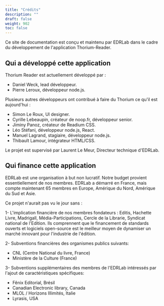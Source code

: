 ```yaml
---
title: "Crédits"
description: ""
draft: false
weight: 902
toc: false
---
```


Ce site de documentation est conçu et maintenu par EDRLab dans le cadre du développement de l'application Thorium-Reader.

  <h2>Qui a développé cette application</h2>

  <p>Thorium Reader est actuellement développé par :</p>

  <ul class="nobullet">
    <li>Daniel Weck, lead développeur.</li>
    <li>Pierre Leroux, développeur node.js.</li>
  </ul>

  <p>
    Plusieurs autres développeurs ont contribué à faire du Thorium ce qu'il
    est aujourd'hui :
  </p>

  <ul class="nobullet">
    <li>Simon Le Roux, UI designer.</li>
    <li>Cyrille Lebeaupin, créateur de noop.fr, développeur senior.</li>
    <li>Jiminy Panoz, créateur de Readium CSS.</li>
    <li>Léo Stéfani, développeur node.js, React.</li>
    <li>Manuel Lagrand, stagiaire, développeur node.js.</li>
    <li>Thibault Lamour, intégrateur HTML/CSS.</li>
  </ul>

  <p>Le projet est supervisé par Laurent Le Meur, Directeur technique d'EDRLab.</p>

  <h2>Qui finance cette application</h2>

  <p>
    EDRLab est une organisation à but non lucratif. Notre budget provient
    essentiellement de nos membres. EDRLab a démarré en France, mais compte
    maintenant 65 membres en Europe, Amérique du Nord, Amérique du Sud et
    Asie.
  </p>

  <p>Ce projet n'aurait pas vu le jour sans :</p>
  <p>
    1- L'implication financière de nos membres fondateurs : Editis, Hachette
    Livre, Madrigall, Média-Participations, Cercle de la Librarie, Syndicat
    national de l'Edition. Ils comprennent que le financement de standards
    ouverts et logiciels open-source est le meilleur moyen de dynamiser un marché
    innovant pour l'industrie de l'édition.
  </p>

  <p>2- Subventions financières des organismes publics suivants:</p>
  <ul>
    <li>CNL (Centre National du livre, France)</li>
    <li>Ministère de la Culture (France)</li>
  </ul>

  <p>
    3- Subventions supplémentaires des membres de l'EDRLab intéressés par
    l'ajout de caractéristiques spécifiques:
  </p>
  <ul>
    <li>Fênix Editorial, Brésil</li>
    <li>Canadian Electronic library, Canada</li>
    <li>MLOL / Horizons Illimités, Italie</li>
    <li>Lyrasis, USA</li>
  </ul>
